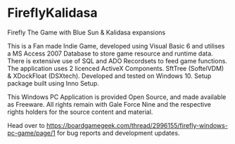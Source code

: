 # FireflyKalidasa
Firefly The Game with Blue Sun &amp; Kalidasa expansions

This is a Fan made Indie Game, developed using Visual Basic 6 and utilises a MS Access 2007 Database to store game resource and runtime data. 
There is extensive use of SQL and ADO Recordsets to feed game functions.
The application uses 2 licenced ActiveX Components. SftTree (SoftelVDM) & XDockFloat (DSXtech). 
Developed and tested on Windows 10. Setup package built using Inno Setup.

This Windows PC Application is provided Open Source, and made available as Freeware. All rights remain with Gale Force Nine and the respective rights holders for the source content and material.

Head over to https://boardgamegeek.com/thread/2996155/firefly-windows-pc-game/page/1  for bug reports and development updates.
